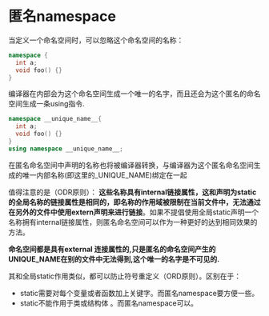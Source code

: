 # 匿名namespace

当定义一个命名空间时，可以忽略这个命名空间的名称：
```c++
namespace {
  int a;
  void foo() {}
}
```

编译器在内部会为这个命名空间生成一个唯一的名字，而且还会为这个匿名的命名空间生成一条using指令.

```c++
namespace __unique_name__{
  int a;
  void foo() {}
}
using namespace __unique_name__;
```

在匿名命名空间中声明的名称也将被编译器转换，与编译器为这个匿名命名空间生成的唯一内部名称(即这里的_UNIQUE_NAME)绑定在一起

值得注意的是（ODR原则）：
**这些名称具有internal链接属性，这和声明为static的全局名称的链接属性是相同的，即名称的作用域被限制在当前文件中，无法通过在另外的文件中使用extern声明来进行链接**。如果不提倡使用全局static声明一个名称拥有internal链接属性，则匿名命名空间可以作为一种更好的达到相同效果的方法。

**命名空间都是具有external 连接属性的,只是匿名的命名空间产生的UNIQUE_NAME在别的文件中无法得到,这个唯一的名字是不可见的.**


其和全局static作用类似，都可以防止符号重定义（ORD原则）。区别在于：

+ static需要对每个变量或者函数加上关键字。而匿名namespace要方便一些。
+ static不能作用于类或结构体 。而匿名namespace可以。


